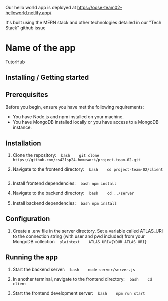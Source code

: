 Our hello world app is deployed at https://oose-team02-helloworld.netlify.app/

It's built using the MERN stack and other technologies detailed in our "Tech Stack" github issue

# Name of the app 

TutorHub

## Installing / Getting started

## Prerequisites

Before you begin, ensure you have met the following requirements:
- You have Node.js and npm installed on your machine.
- You have MongoDB installed locally or you have access to a MongoDB instance.

## Installation

1. Clone the repository:
   ```bash
   git clone https://github.com/cs421sp24-homework/project-team-02.git
   ```

2. Navigate to the frontend directory:
   ```bash
   cd project-team-02/client
   ```

3. Install frontend dependencies:
   ```bash
   npm install
   ```

4. Navigate to the backend directory:
   ```bash
   cd ../server
   ```

5. Install backend dependencies:
   ```bash
   npm install
   ```

## Configuration

1. Create a .env file in the server directory. Set a variable called ATLAS_URI to the connection string (with user and pwd included) from your MongoDB collection
   ```plaintext
   ATLAS_URI={YOUR_ATLAS_URI}
   ```

## Running the app

1. Start the backend server:
   ```bash
   node server/server.js
   ```

2. In another terminal, navigate to the frontend directory:
   ```bash
   cd client
   ```

3. Start the frontend development server:
   ```bash
   npm run start
   ```
